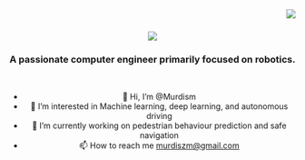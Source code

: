 <img align="right" src="https://visitor-badge.laobi.icu/badge?page_id=mudrism.murdism" />

<h1 align="center">
    <img src="https://readme-typing-svg.herokuapp.com/?font=Righteous&size=35&center=true&vCenter=true&width=500&height=70&duration=4000&lines=Hi+There!+👋;+I'm+Murad+Mebrahtu!;" />
</h1>

<h3 align="center">A passionate computer engineer primarily focused on robotics. </h3>

<br/>

<div align="center">
    
- 👋 Hi, I’m @Murdism
- 👀 I’m interested in Machine learning, deep learning, and autonomous driving 
- 🌱 I’m currently working on pedestrian behaviour prediction and safe navigation
- 📫 How to reach me murdiszm@gmail.com

<!---
Murdism/Murdism is a ✨ special ✨ repository because its `README.md` (this file) appears on your GitHub profile.
You can click the Preview link to take a look at your changes.
--->

